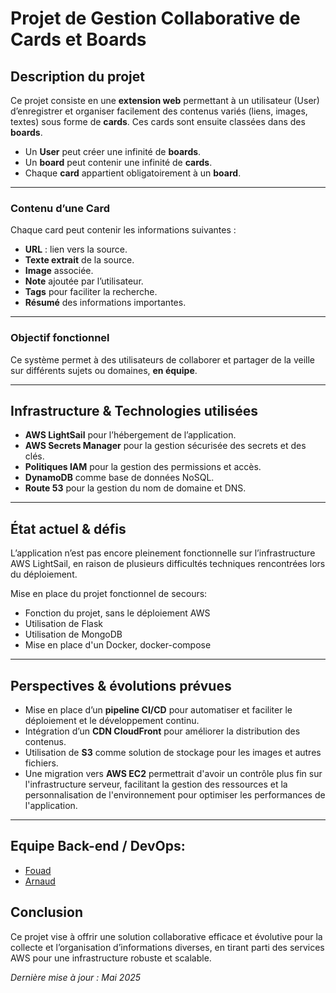 # Projet de Gestion Collaborative de Cards et Boards


## Description du projet

Ce projet consiste en une **extension web** permettant à un utilisateur (User) d’enregistrer et organiser facilement des contenus variés (liens, images, textes) sous forme de **cards**. Ces cards sont ensuite classées dans des **boards**.

- Un **User** peut créer une infinité de **boards**.
- Un **board** peut contenir une infinité de **cards**.
- Chaque **card** appartient obligatoirement à un **board**.

---

### Contenu d’une Card

Chaque card peut contenir les informations suivantes :

- **URL** : lien vers la source.
- **Texte extrait** de la source.
- **Image** associée.
- **Note** ajoutée par l’utilisateur.
- **Tags** pour faciliter la recherche.
- **Résumé** des informations importantes.

---

### Objectif fonctionnel

Ce système permet à des utilisateurs de collaborer et partager de la veille sur différents sujets ou domaines, **en équipe**.

---

## Infrastructure & Technologies utilisées

- **AWS LightSail** pour l’hébergement de l’application.
- **AWS Secrets Manager** pour la gestion sécurisée des secrets et des clés.
- **Politiques IAM** pour la gestion des permissions et accès.
- **DynamoDB** comme base de données NoSQL.
- **Route 53** pour la gestion du nom de domaine et DNS.

---

## État actuel & défis

L’application n’est pas encore pleinement fonctionnelle sur l’infrastructure AWS LightSail, en raison de plusieurs difficultés techniques rencontrées lors du déploiement.

Mise en place du projet fonctionnel de secours:
- Fonction du projet, sans le déploiement AWS
- Utilisation de Flask
- Utilisation de MongoDB
- Mise en place d'un Docker, docker-compose
   
---

## Perspectives & évolutions prévues

- Mise en place d’un **pipeline CI/CD** pour automatiser et faciliter le déploiement et le développement continu.
- Intégration d’un **CDN CloudFront** pour améliorer la distribution des contenus.
- Utilisation de **S3** comme solution de stockage pour les images et autres fichiers.
- Une migration vers **AWS EC2** permettrait d'avoir un contrôle plus fin sur l'infrastructure serveur, facilitant la gestion des ressources et la personnalisation de l'environnement pour optimiser les performances de l'application.

---
## Equipe Back-end / DevOps: 
- [Fouad](https://github.com/fouuuadi)
- [Arnaud](https://github.com/Jeck0v)

## Conclusion

Ce projet vise à offrir une solution collaborative efficace et évolutive pour la collecte et l’organisation d’informations diverses, en tirant parti des services AWS pour une infrastructure robuste et scalable.



*Dernière mise à jour : Mai 2025*

